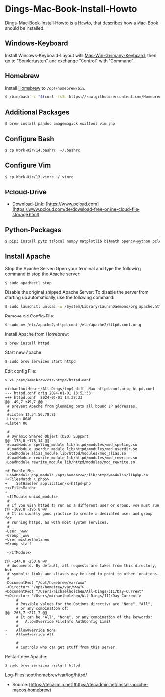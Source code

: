 # Dings-Mac-Book-Install-Howto

Dings-Mac-Book-Install-Howto is a [Howto](700022.md), that describes how a Mac-Book should be installed.

## Windows-Keyboard

Install Windows-Keyboard-Layout with [Mac-Win-Germany-Keyboard](300030008.md), then go to "Sondertasten" and exchange "Control" with "Command".

## Homebrew

Install [Homebrew](2000243.md) to `/opt/homebrew/bin`.

```bash
$ /bin/bash -c "$(curl -fsSL https://raw.githubusercontent.com/Homebrew/install/HEAD/install.sh)"
```

## Additional Packages

```bash
$ brew install pandoc imagemagick exiftool vim php
```

## Configure Bash

```bash
$ cp Work-Dir/14.bashrc  ~/.bashrc
```

## Configure Vim

```bash
$ cp Work-Dir/13.vimrc ~/.vimrc
```

## Pcloud-Drive

- Download-Link: [https://www.pcloud.com](https://www.pcloud.com/de/download-free-online-cloud-file-storage.html)


## Python-Packages

```bash
$ pip3 install pytz tzlocal numpy matplotlib bitmath opencv-python pcloud exif pyexiftool mutagen
```

## Install Apache

Stop the Apache Server: Open your terminal and type the following command to stop the Apache server:

```bash
$ sudo apachectl stop
```

Disable the original shipped Apache Server: To disable the server from starting up automatically, use the following command:


```bash
$ sudo launchctl unload -w /System/Library/LaunchDaemons/org.apache.httpd.plist 2>/dev/null
```

Remove old Config-File:

```bash
$ sudo mv /etc/apache2/httpd.conf /etc/apache2/httpd.conf.orig
```

Install Apache from Homebrew:

```bash
$ brew install httpd
```

Start new Apache:

```bash
$ sudo brew services start httpd
```

Edit config File:

```bash
$ vi /opt/homebrew/etc/httpd/httpd.conf
```

```
michaelholzheu:~/All-Dings/tmp$ diff -Nau httpd.conf.orig httpd.conf
--- httpd.conf.orig	2024-01-01 13:51:33
+++ httpd.conf	2024-01-01 14:37:33
@@ -49,7 +49,7 @@
 # prevent Apache from glomming onto all bound IP addresses.
 #
 #Listen 12.34.56.78:80
-Listen 8080
+Listen 80
 
 #
 # Dynamic Shared Object (DSO) Support
@@ -178,8 +178,14 @@
 #LoadModule speling_module lib/httpd/modules/mod_speling.so
 #LoadModule userdir_module lib/httpd/modules/mod_userdir.so
 LoadModule alias_module lib/httpd/modules/mod_alias.so
-#LoadModule rewrite_module lib/httpd/modules/mod_rewrite.so
+LoadModule rewrite_module lib/httpd/modules/mod_rewrite.so
 
+# Enable Php
+LoadModule php_module /opt/homebrew//lib/httpd/modules/libphp.so
+<FilesMatch \.php$>
+    SetHandler application/x-httpd-php
+</FilesMatch>
+
 <IfModule unixd_module>
 #
 # If you wish httpd to run as a different user or group, you must run
@@ -189,8 +195,8 @@
 # It is usually good practice to create a dedicated user and group for
 # running httpd, as with most system services.
 #
-User _www
-Group _www
+User michaelholzheu
+Group staff
 
 </IfModule>
 
@@ -244,8 +250,8 @@
 # documents. By default, all requests are taken from this directory, but
 # symbolic links and aliases may be used to point to other locations.
 #
-DocumentRoot "/opt/homebrew/var/www"
-<Directory "/opt/homebrew/var/www">
+DocumentRoot "/Users/michaelholzheu/All-Dings/111/Day-Current"
+<Directory "/Users/michaelholzheu/All-Dings/111/Day-Current">
     #
     # Possible values for the Options directive are "None", "All",
     # or any combination of:
@@ -265,7 +271,7 @@
     # It can be "All", "None", or any combination of the keywords:
     #   AllowOverride FileInfo AuthConfig Limit
     #
-    AllowOverride None
+    AllowOverride All
 
     #
     # Controls who can get stuff from this server.
```

Restart new Apache:

```bash
$ sudo brew services restart httpd
```

Log-Files: /opt/homebrew/var/log/httpd/

- Source: [https://tecadmin.net](https://tecadmin.net/install-apache-macos-homebrew)

